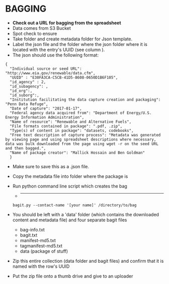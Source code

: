 # BAGGING

- **Check out a URL for bagging from the spreadsheet**
- Data comes from S3 Bucket
- Spot check to ensure
- Take folder and create metadata folder for Json template.
- Label the json file and the folder where the json folder where it is located with the entry's UUID (see column ).
- The json should use the following format:

```
{
  "Individual source or seed URL": "http://www.eia.gov/renewable/data.cfm",
  "UUID" : "E30FA3CA-C5CB-41D5-8608-0650D1B6F105",
  "id_agency" : 2,
  "id_subagency": ,
  "id_org":,
  "id_suborg":,
  "Institution facilitating the data capture creation and packaging": "Penn Data Refuge",
  "Date of capture": "2017-01-17",
  "Federal agency data acquired from": "Department of Energy/U.S. Energy Information Administration",
  "Name of resource": "Renewable and Alternative Fuels",
  "File formats contained in package": ".pdf, .zip",
  "Type(s) of content in package": "datasets, codebooks",
  "Free text description of capture process": "Metadata was generated by viewing page and using spreadsheet descriptions where necessary, data was bulk downloaded from the page using wget -r on the seed URL and then bagged.",
  "Name of package creator": "Mallick Hossain and Ben Goldman"
  }
```

- Make sure to save this as a .json file.

- Copy the metadata file into folder where the package is

- Run python command line script which creates the bag

  - [Python script to make a bag (command line)]: https://github.com/LibraryOfCongress/bagit-python

    ****

  ```
  bagit.py --contact-name '[your name]' /directory/to/bag
  ```

- You should be left with a 'data' folder (which contains the downloaded content and metadata file) and four separate bagit files

  - bag-info.txt
  - bagit.txt
  - manifest-md5.txt
  - tagmanifest-md5.txt
  - data  (package of stuff)

- Zip this entire collection (data folder and bagit files) and confirm that it is named with the row's UUID

- Put the zip file onto a thumb drive and give to an uploader

